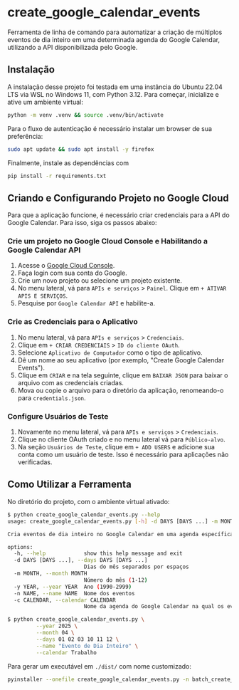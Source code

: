 # create_google_calendar_events

Ferramenta de linha de comando para automatizar a criação de múltiplos eventos
de dia inteiro em uma determinada agenda do Google Calendar, utilizando a API
disponibilizada pelo Google.

## Instalação

A instalação desse projeto foi testada em uma instância do Ubuntu 22.04 LTS via
WSL no Windows 11, com Python 3.12. Para começar, inicialize e ative um ambiente
virtual:

```bash
python -m venv .venv && source .venv/bin/activate
```

Para o fluxo de autenticação é necessário instalar um browser de sua preferência:

```bash
sudo apt update && sudo apt install -y firefox
```

Finalmente, instale as dependências com

```bash
pip install -r requirements.txt
```

## Criando e Configurando Projeto no Google Cloud

Para que a aplicação funcione, é necessário criar credenciais para a API do
Google Calendar. Para isso, siga os passos abaixo:

### Crie um projeto no Google Cloud Console e Habilitando a Google Calendar API

1. Acesse o [Google Cloud Console](https://console.cloud.google.com/).
2. Faça login com sua conta do Google.
3. Crie um novo projeto ou selecione um projeto existente.
4. No menu lateral, vá para `APIs e serviços` > `Painel`. Clique em `+ ATIVAR APIS E SERVIÇOS`.
5. Pesquise por `Google Calendar API` e habilite-a.

### Crie as Credenciais para o Aplicativo

1. No menu lateral, vá para `APIs e serviços` > `Credenciais`.
2. Clique em `+ CRIAR CREDENCIAIS` > `ID do cliente OAuth`.
3. Selecione `Aplicativo de Computador` como o tipo de aplicativo.
4. Dê um nome ao seu aplicativo (por exemplo, "Create Google Calendar Events").
5. Clique em `CRIAR` e na tela seguinte, clique em `BAIXAR JSON` para baixar o arquivo com as credenciais criadas.
6. Mova ou copie o arquivo para o diretório da aplicação, renomeando-o para `credentials.json`.

### Configure Usuários de Teste

1. Novamente no menu lateral, vá para `APIs e serviços` > `Credenciais`.
2. Clique no cliente OAuth criado e no menu lateral vá para `Público-alvo`.
3. Na seção `Usuários de Teste`, clique em `+ ADD USERS` e adicione sua conta
   como um usuário de teste. Isso é necessário para aplicações não verificadas.

## Como Utilizar a Ferramenta

No diretório do projeto, com o ambiente virtual ativado:

```bash
$ python create_google_calendar_events.py --help
usage: create_google_calendar_events.py [-h] -d DAYS [DAYS ...] -m MONTH -y YEAR -n NAME -c CALENDAR

Cria eventos de dia inteiro no Google Calendar em uma agenda específica nos dias do mês e ano informados.

options:
  -h, --help            show this help message and exit
  -d DAYS [DAYS ...], --days DAYS [DAYS ...]
                        Dias do mês separados por espaços
  -m MONTH, --month MONTH
                        Número do mês (1-12)
  -y YEAR, --year YEAR  Ano (1990-2999)
  -n NAME, --name NAME  Nome dos eventos
  -c CALENDAR, --calendar CALENDAR
                        Nome da agenda do Google Calendar na qual os eventos serão criados

$ python create_google_calendar_events.py \
         --year 2025 \
         --month 04 \
         --days 01 02 03 10 11 12 \
         --name "Evento de Dia Inteiro" \
         --calendar Trabalho
```

Para gerar um executável em `./dist/` com nome customizado:

```bash
pyinstaller --onefile create_google_calendar_events.py -n batch_create_gc_events
```
